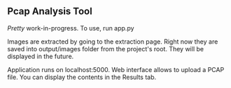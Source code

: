 ## Pcap Analysis Tool
*Pretty* work-in-progress. To use, run app.py

Images are extracted by going to the extraction page. Right now they are saved into output/images folder from the project's root. They will be displayed in the future.

Application runs on localhost:5000. Web interface allows to upload a PCAP file. You can display the contents in the Results tab.
